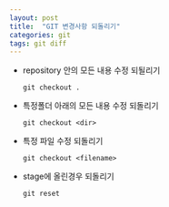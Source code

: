 ```yaml
---
layout: post
title:  "GIT 변경사항 되돌리기"
categories: git
tags: git diff
---
```


- repository 안의 모든 내용 수정 되될리기
    ~~~
    git checkout .
    ~~~

- 특정폴더 아래의 모든 내용 수정 되돌리기
    ~~~
    git checkout <dir>
    ~~~

- 특정 파일 수정 되돌리기
    ~~~
    git checkout <filename>
    ~~~

- stage에 올린경우 되돌리기
    ~~~
    git reset
    ~~~
